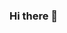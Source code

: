 ### Hi there 👋

<!--
**GabrielRojas74/GabrielRojas74** is a ✨ _special_ ✨ repository because its `README.md` (this file) appears on your GitHub profile.


- 💻 Soy estudiante de Ingenieria de sistamas en la Universidad EAN 
- 🌱 Me interesa todo lo relacionado con la tecnologia y la seguridad informatica


- 👯 I’m looking to collaborate on ...
- 🤔 I’m looking for help with ...
- 💬 Ask me about ...
- 📫 How to reach me: ...
- 😄 Pronouns: ...
- ⚡ Fun fact: ...
